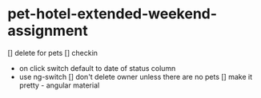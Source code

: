 # pet-hotel-extended-weekend-assignment

[] delete for pets
[] checkin
 - on click switch default to date of status column
 - use ng-switch
[] don't delete owner unless there are no pets 
[] make it pretty - angular material